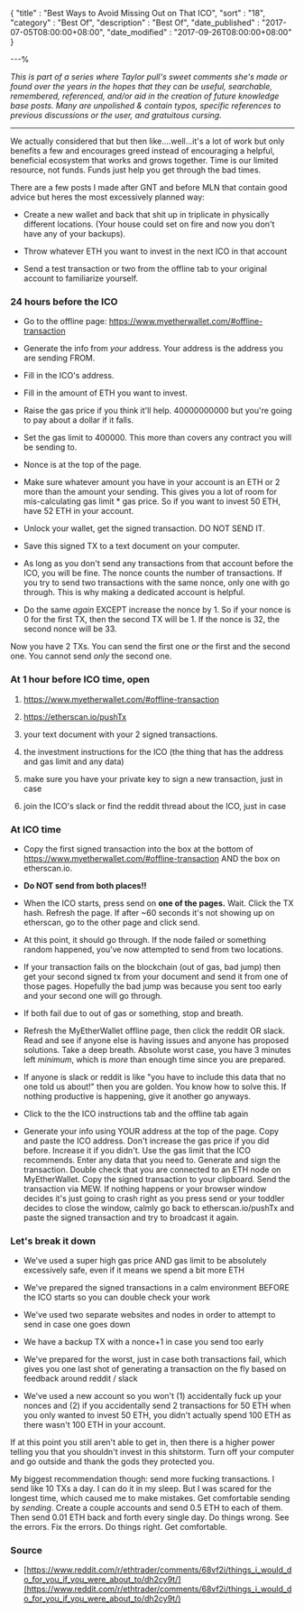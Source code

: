 {
"title"       : "Best Ways to Avoid Missing Out on That ICO",
"sort"        : "18",
"category"    : "Best Of",
"description" : "Best Of",
"date_published" : "2017-07-05T08:00:00+08:00",
"date_modified"  : "2017-09-26T08:00:00+08:00"
}

---%



*This is part of a series where Taylor pull's sweet comments she's made or found over the years in the hopes that they can be useful, searchable, remembered, referenced, and/or aid in the creation of future knowledge base posts. Many are unpolished & contain typos, specific references to previous discussions or the user, and gratuitous cursing.*

---

We actually considered that but then like....well...it's a lot of work but only benefits a few and encourages greed instead of encouraging a helpful, beneficial ecosystem that works and grows together. Time is our limited resource, not funds. Funds just help you get through the bad times.

There are a few posts I made after GNT and before MLN that contain good advice but heres the most excessively planned way:

- Create a new wallet and back that shit up in triplicate in physically different locations. (Your house could set on fire and now you don't have any of your backups).

- Throw whatever ETH you want to invest in the next ICO in that account

- Send a test transaction or two from the offline tab to your original account to familiarize yourself.

### 24 hours before the ICO

- Go to the offline page: https://www.myetherwallet.com/#offline-transaction

- Generate the info from *your* address. Your address is the address you are sending FROM.

- Fill in the ICO's address.

- Fill in the amount of ETH you want to invest.

- Raise the gas price if you think it'll help. 40000000000 but you're going to pay about a dollar if it falls.

- Set the gas limit to 400000. This more than covers any contract you will be sending to.

- Nonce is at the top of the page.

- Make sure whatever amount you have in your account is an ETH or 2 more than the amount your sending. This gives you a lot of room for mis-calculating gas limit * gas price. So if you want to invest 50 ETH, have 52 ETH in your account.

- Unlock your wallet, get the signed transaction. DO NOT SEND IT.

- Save this signed TX to a text document on your computer.

- As long as you don't send any transactions from that account before the ICO, you will be fine. The nonce counts the number of transactions. If you try to send two transactions with the same nonce, only one with go through. This is why making a dedicated account is helpful.

- Do the same *again* EXCEPT increase the nonce by 1. So if your nonce is 0 for the first TX, then the second TX will be 1. If the nonce is 32, the second nonce will be 33.

Now you have 2 TXs. You can send the first one *or* the first and the second one. You cannot send *only* the second one.

### At 1 hour before ICO time, open

1. https://www.myetherwallet.com/#offline-transaction

2. https://etherscan.io/pushTx

3. your text document with your 2 signed transactions.

4. the investment instructions for the ICO (the thing that has the address and gas limit and any data)

5. make sure you have your private key to sign a new transaction, just in case

6. join the ICO's slack or find the reddit thread about the ICO, just in case

### At ICO time

- Copy the first signed transaction into the box at the bottom of https://www.myetherwallet.com/#offline-transaction AND the box on etherscan.io.

- **Do NOT send from both places!!**

- When the ICO starts, press send on **one of the pages.** Wait. Click the TX hash. Refresh the page. If after ~60 seconds it's not showing up on etherscan, go to the other page and click send.

- At this point, it should go through. If the node failed or something random happened, you've now attempted to send from two locations.

- If your transaction fails on the blockchain (out of gas, bad jump) then get your second signed tx from your document and send it from one of those pages. Hopefully the bad jump was because you sent too early and your second one will go through.

- If both fail due to out of gas or something, stop and breath.

- Refresh the MyEtherWallet offline page, then click the reddit OR slack. Read and see if anyone else is having issues and anyone has proposed solutions. Take a deep breath. Absolute worst case, you have 3 minutes left *minimum*, which is *more* than enough time since you are prepared.

- If anyone is slack or reddit is like "you have to include this data that no one told us about!" then you are golden. You know how to solve this. If nothing productive is happening, give it another go anyways.

-  Click to the the ICO instructions tab and the offline tab again

- Generate your info using YOUR address at the top of the page. Copy and paste the ICO address. Don't increase the gas price if you did before. Increase it if you didn't. Use the gas limit that the ICO recommends. Enter any data that you need to. Generate and sign the transaction. Double check that you are connected to an ETH node on MyEtherWallet. Copy the signed transaction to your clipboard. Send the transaction via MEW. If nothing happens or your browser window decides it's just going to crash right as you press send or your toddler decides to close the window, calmly go back to etherscan.io/pushTx and paste the signed transaction and try to broadcast it again.


### Let's break it down

- We've used a super high gas price AND gas limit to be absolutely excessively safe, even if it means we spend a bit more ETH

- We've prepared the signed transactions in a calm environment BEFORE the ICO starts so you can double check your work

- We've used two separate websites and nodes in order to attempt to send in case one goes down

- We have a backup TX with a nonce+1 in case you send too early

- We've prepared for the worst, just in case both transactions fail, which gives you one last shot of generating a transaction on the fly based on feedback around reddit / slack

- We've used a new account so you won't (1) accidentally fuck up your nonces and (2) if you accidentally send 2 transactions for 50 ETH when you only wanted to invest 50 ETH, you didn't actually spend 100 ETH as there wasn't 100 ETH in your account.

If at this point you still aren't able to get in, then there is a higher power telling you that you shouldn't invest in this shitstorm. Turn off your computer and go outside and thank the gods they protected you.

My biggest recommendation though: send more fucking transactions. I send like 10 TXs a day. I can do it in my sleep. But I was scared for the longest time, which caused me to make mistakes. Get comfortable sending by *sending*. Create a couple accounts and send 0.5 ETH to each of them. Then send 0.01 ETH back and forth every single day. Do things wrong. See the errors. Fix the errors. Do things right. Get comfortable.

### Source

- [https://www.reddit.com/r/ethtrader/comments/68vf2i/things_i_would_do_for_you_if_you_were_about_to/dh2cy9t/](https://www.reddit.com/r/ethtrader/comments/68vf2i/things_i_would_do_for_you_if_you_were_about_to/dh2cy9t/)
